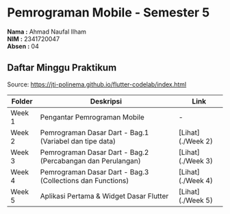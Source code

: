 # Pemrograman Mobile - Semester 5  

**Nama  :** Ahmad Naufal Ilham  
**NIM   :** 2341720047  
**Absen :** 04  

## Daftar Minggu Praktikum  
Source: https://jti-polinema.github.io/flutter-codelab/index.html

| Folder | Deskripsi                                                    | Link              |
|--------|--------------------------------------------------------------|-------------------|
| Week 1 | Pengantar Pemrograman Mobile                                 | -                 |
| Week 2 | Pemrograman Dasar Dart - Bag.1 (Variabel dan tipe data)      | [Lihat](./Week 2) |
| Week 3 | Pemrograman Dasar Dart - Bag.2 (Percabangan dan Perulangan)  | [Lihat](./Week 3) |
| Week 4 | Pemrograman Dasar Dart - Bag.3 (Collections dan Functions)   | [Lihat](./Week 4) |
| Week 5 | Aplikasi Pertama & Widget Dasar Flutter                      | [Lihat](./Week 5) |
